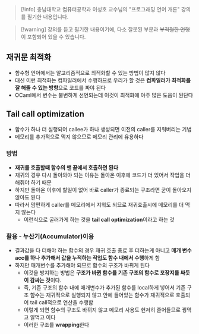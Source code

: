
> [!info] 충남대학교 컴퓨터공학과 이성호 교수님의 "프로그래밍 언어 개론" 강의를 필기한 내용입니다.

> [!warning] 강의를 듣고 필기한 내용이기에, 다소 잘못된 부분과 ~~부적절한 언행~~ 이 포함되어 있을 수 있습니다.

## 재귀문 최적화

- 함수형 언어에서는 알고리즘적으로 최적화할 수 있는 방법이 많지 않다
- 대신 이런 최적화는 컴파일러에서 수행하므로 우리가 할 것은 **컴파일러가 최적화를 잘 해줄 수 있는 방향**으로 코드를 짜야 된다
- OCaml에서 변수는 불변하게 선언되는데 이것이 최적화에 아주 많은 도움이 된단다

## Tail call optimization

- 함수가 하나 더 실행되어 callee가 하나 생성되면 이전의 caller를 지워버리는 기법
- 메모리를 추가적으로 먹지 않으므로 메모리 관리에 유용하다

### 방법

- **재귀를 호출할때 함수의 맨 끝에서 호출하면 된다**
- 재귀의 경우 다시 돌아와야 되는 이유는 돌아온 이후에 코드가 더 있어서 작업을 더 해줘야 하기 때문
- 하지만 돌아온 이후에 할일이 없어 바로 caller가 종료되는 구조라면 굳이 돌아오지 않아도 된다
- 따라서 맘편하게 caller를 메모리에서 지워도 되므로 재귀호출시에 메모리를 더 먹지 않는다
	- 이런식으로 굴러가게 하는 것을 **tail call optimization**이라고 하는 것

### 활용 - 누산기(Accumulator)이용

- 결과값을 다 더해야 하는 함수의 경우 재귀 호출 종료 후 더하는게 아니고 **매개 변수 acc를 하나 추가해서 값을 누적하는 작업도 함수 내에서 수행**하게 함
- 하지만 매개변수를 추가해야 되므로 함수의 구조가 바뀌게 된다
	- 이것을 방지하는 방법은 **구조가 바뀐 함수를 기존 구조의 함수로 포장지를 싸듯이 감싸는 것**이다.
	- 즉, 기존 구조의 함수 내에 매개변수가 추가된 함수를 local하게 넣어서 기존 구조 함수는 재귀적으로 실행되지 않고 안에 들어있는 함수가 재귀적으로 호출되어 tail call적으로 연산을 수행함
	- 이렇게 되면 함수의 구조도 바뀌지 않고 메모리 사용도 현저히 줄어들므로 꿩먹고 알먹고 이다
	- 이러한 구조를 **wrapping**한다